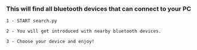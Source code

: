 ### This will find all bluetooth devices that can connect to your PC

```
1 - START search.py
```

```
2 - You will get introduced with nearby bluetooth devices.
```

```
3 - Choose your device and enjoy!
```

